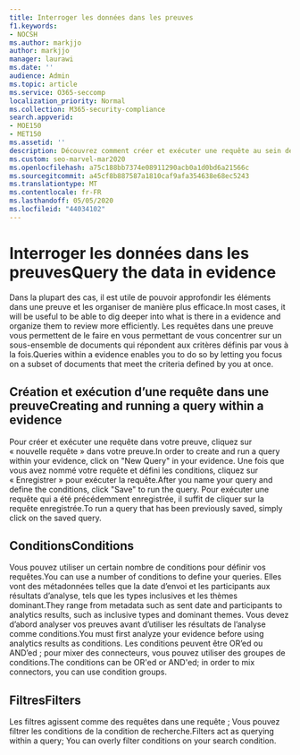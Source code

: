 ```yaml
---
title: Interroger les données dans les preuves
f1.keywords:
- NOCSH
ms.author: markjjo
author: markjjo
manager: laurawi
ms.date: ''
audience: Admin
ms.topic: article
ms.service: O365-seccomp
localization_priority: Normal
ms.collection: M365-security-compliance
search.appverid:
- MOE150
- MET150
ms.assetid: ''
description: Découvrez comment créer et exécuter une requête au sein de votre preuve dans une enquête de données, en ajoutant des conditions et des filtres pour affiner vos résultats.
ms.custom: seo-marvel-mar2020
ms.openlocfilehash: a75c188bb7374e08911290acb0a1d0bd6a21566c
ms.sourcegitcommit: a45cf8b887587a1810caf9afa354638e68ec5243
ms.translationtype: MT
ms.contentlocale: fr-FR
ms.lasthandoff: 05/05/2020
ms.locfileid: "44034102"
---
```

# <a name="query-the-data-in-evidence"></a><span data-ttu-id="7d042-103">Interroger les données dans les preuves</span><span class="sxs-lookup"><span data-stu-id="7d042-103">Query the data in evidence</span></span>

<span data-ttu-id="7d042-104">Dans la plupart des cas, il est utile de pouvoir approfondir les éléments dans une preuve et les organiser de manière plus efficace.</span><span class="sxs-lookup"><span data-stu-id="7d042-104">In most cases, it will be useful to be able to dig deeper into what is there in a evidence and organize them to review more efficiently.</span></span> <span data-ttu-id="7d042-105">Les requêtes dans une preuve vous permettent de le faire en vous permettant de vous concentrer sur un sous-ensemble de documents qui répondent aux critères définis par vous à la fois.</span><span class="sxs-lookup"><span data-stu-id="7d042-105">Queries within a evidence enables you to do so by letting you focus on a subset of documents that meet the criteria defined by you at once.</span></span>

## <a name="creating-and-running-a-query-within-a-evidence"></a><span data-ttu-id="7d042-106">Création et exécution d’une requête dans une preuve</span><span class="sxs-lookup"><span data-stu-id="7d042-106">Creating and running a query within a evidence</span></span>

<span data-ttu-id="7d042-107">Pour créer et exécuter une requête dans votre preuve, cliquez sur « nouvelle requête » dans votre preuve.</span><span class="sxs-lookup"><span data-stu-id="7d042-107">In order to create and run a query within your evidence, click on "New Query" in your evidence.</span></span> <span data-ttu-id="7d042-108">Une fois que vous avez nommé votre requête et défini les conditions, cliquez sur « Enregistrer » pour exécuter la requête.</span><span class="sxs-lookup"><span data-stu-id="7d042-108">After you name your query and define the conditions, click "Save" to run the query.</span></span> <span data-ttu-id="7d042-109">Pour exécuter une requête qui a été précédemment enregistrée, il suffit de cliquer sur la requête enregistrée.</span><span class="sxs-lookup"><span data-stu-id="7d042-109">To run a query that has been previously saved, simply click on the saved query.</span></span>

## <a name="conditions"></a><span data-ttu-id="7d042-110">Conditions</span><span class="sxs-lookup"><span data-stu-id="7d042-110">Conditions</span></span>

<span data-ttu-id="7d042-111">Vous pouvez utiliser un certain nombre de conditions pour définir vos requêtes.</span><span class="sxs-lookup"><span data-stu-id="7d042-111">You can use a number of conditions to define your queries.</span></span> <span data-ttu-id="7d042-112">Elles vont des métadonnées telles que la date d’envoi et les participants aux résultats d’analyse, tels que les types inclusives et les thèmes dominant.</span><span class="sxs-lookup"><span data-stu-id="7d042-112">They range from metadata such as sent date and participants to analytics results, such as inclusive types and dominant themes.</span></span> <span data-ttu-id="7d042-113">Vous devez d’abord analyser vos preuves avant d’utiliser les résultats de l’analyse comme conditions.</span><span class="sxs-lookup"><span data-stu-id="7d042-113">You must first analyze your evidence before using analytics results as conditions.</span></span> <span data-ttu-id="7d042-114">Les conditions peuvent être OR’ed ou AND’ed ; pour mixer des connecteurs, vous pouvez utiliser des groupes de conditions.</span><span class="sxs-lookup"><span data-stu-id="7d042-114">The conditions can be OR'ed or AND'ed; in order to mix connectors, you can use condition groups.</span></span>

## <a name="filters"></a><span data-ttu-id="7d042-115">Filtres</span><span class="sxs-lookup"><span data-stu-id="7d042-115">Filters</span></span>
<span data-ttu-id="7d042-116">Les filtres agissent comme des requêtes dans une requête ; Vous pouvez filtrer les conditions de la condition de recherche.</span><span class="sxs-lookup"><span data-stu-id="7d042-116">Filters act as querying within a query; You can overly filter conditions on your search condition.</span></span>


